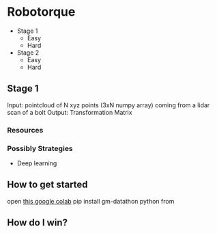 # Robotorque

- Stage 1
    - Easy
    - Hard
- Stage 2
    - Easy
    - Hard

## Stage 1
Input: pointcloud of N xyz points (3xN numpy array) coming from a lidar scan of a bolt
Output: Transformation Matrix

### Resources
### Possibly Strategies
- Deep learning 


## How to get started
open [this google colab]()
pip install gm-datathon
python
from 

## How do I win?